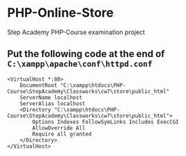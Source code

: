 # PHP-Online-Store

Step Academy PHP-Course examination project

## Put the following code at the end of `C:\xampp\apache\conf\httpd.conf`

```
<VirtualHost *:80>
    DocumentRoot "C:\xampp\htdocs\PHP-Course\StepAcademy\Classworks\cw7\store\public_html"
    ServerName localhost
    ServerAlias localhost
    <Directory "C:\xampp\htdocs\PHP-Course\StepAcademy\Classworks\cw7\store\public_html">
        Options Indexes FollowSymLinks Includes ExecCGI
        AllowOverride All
        Require all granted
    </Directory>
</VirtualHost>
```
